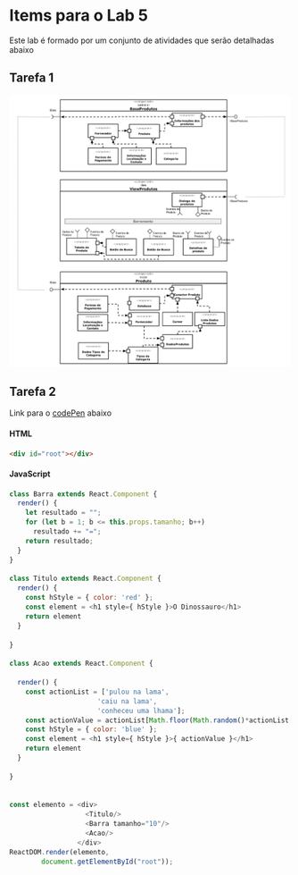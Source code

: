 # Items para o Lab 5

Este lab é formado por um conjunto de atividades que serão detalhadas abaixo

## Tarefa 1

![Diagrama de grupos de componentes](./images/tarefa_1_lab05.png)

## Tarefa 2

Link para o [codePen](https://codepen.io/mvpiaia/pen/jOqzGqr) abaixo

#### HTML

```html
<div id="root"></div> 
```

#### JavaScript

```javascript
class Barra extends React.Component {
  render() {
    let resultado = "";
    for (let b = 1; b <= this.props.tamanho; b++)
      resultado += "=";
    return resultado;
  }
}

class Titulo extends React.Component {
  render() {
    const hStyle = { color: 'red' };
    const element = <h1 style={ hStyle }>O Dinossauro</h1>
    return element
  }  
  
}

class Acao extends React.Component {
  
  render() {
    const actionList = ['pulou na lama',
                      'caiu na lama',
                      'conheceu uma lhama'];    
    const actionValue = actionList[Math.floor(Math.random()*actionList.length)];
    const hStyle = { color: 'blue' };
    const element = <h1 style={ hStyle }>{ actionValue }</h1>
    return element
  }  
  
}


const elemento = <div>
                   <Titulo/>
                   <Barra tamanho="10"/>
                   <Acao/>
                 </div>
ReactDOM.render(elemento, 
        document.getElementById("root"));

```





